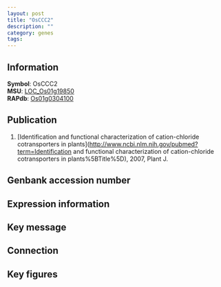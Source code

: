 ```yaml
---
layout: post
title: "OsCCC2"
description: ""
category: genes
tags: 
---
```


## Information
__Symbol__: OsCCC2  
__MSU__: [LOC_Os01g19850](http://rice.plantbiology.msu.edu/cgi-bin/ORF_infopage.cgi?orf=LOC_Os01g19850)  
__RAPdb__: [Os01g0304100](http://rapdb.dna.affrc.go.jp/viewer/gbrowse_details/irgsp1?name=Os01g0304100)  

## Publication
1. [Identification and functional characterization of cation-chloride cotransporters in plants](http://www.ncbi.nlm.nih.gov/pubmed?term=Identification and functional characterization of cation-chloride cotransporters in plants%5BTitle%5D), 2007, Plant J.

## Genbank accession number

## Expression information

## Key message

## Connection

## Key figures


